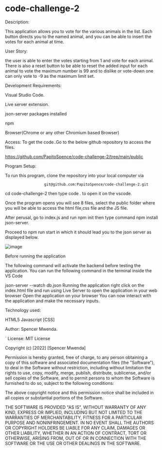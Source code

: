 # code-challenge-2

Description:

This application allows you to vote for the various animals in the list. Each button directs you to the named animal, and you can be able to insert the votes for each animal at time.


User Story:

the user is able to enter the votes starting from 1 and vote for each animal. There is also a reset button to be able to reset the added input for each animal
to vote the maximum number is 99 and to dislike or vote-down one can only vote to -9 as the maximum limit set.

Development Requirements:

Visual Studio Code.

Live server extension.

json-server packages installed

npm

Browser(Chrome or any other Chromium based Browser)



Access:
To get the code..Go to the below github repository to access the files.

https://github.com/PapitoSpence/code-challenge-2/tree/main/public


Program Setup:

To run this program, clone the repository into your local computer via

                      git@github.com:PapitoSpence/code-challenge-2.git 
  
cd code-challenge-2  then type code . to open it on the vscode.

Once the program opens you will see 8 files, select the public folder where you will be able to access the html file,css file and the JS file.

After perusal, go to index.js and run npm init then type command npm install json-server.

Proceed to npm run start in which it should lead you to the json server as displayed below.


![image](https://user-images.githubusercontent.com/117740002/205619071-dd34a9eb-da97-4979-a65c-228bd36def32.png)


Before running the application


The following command will activate the backend before testing the application. You can run the following command in the terminal inside the VS Code

 json-server --watch db.json 
Running the application
right click on the index.html file and run using Live Server to open the application in your web browser
Open the application on your browser
You can now interact with the application and make the necessary inputs.

Technology used:


HTML5
Javascript
[CSS]




Author: Spencer Mwenda.

`
License: MIT License

Copyright (c) [2022] [Spencer Mwenda]

Permission is hereby granted, free of charge, to any person obtaining a copy of this software and associated documentation files (the "Software"), to deal in the Software without restriction, including without limitation the rights to use, copy, modify, merge, publish, distribute, sublicense, and/or sell copies of the Software, and to permit persons to whom the Software is furnished to do so, subject to the following conditions:

The above copyright notice and this permission notice shall be included in all copies or substantial portions of the Software.

THE SOFTWARE IS PROVIDED "AS IS", WITHOUT WARRANTY OF ANY KIND, EXPRESS OR IMPLIED, INCLUDING BUT NOT LIMITED TO THE WARRANTIES OF MERCHANTABILITY, FITNESS FOR A PARTICULAR PURPOSE AND NONINFRINGEMENT. IN NO EVENT SHALL THE AUTHORS OR COPYRIGHT HOLDERS BE LIABLE FOR ANY CLAIM, DAMAGES OR OTHER LIABILITY, WHETHER IN AN ACTION OF CONTRACT, TORT OR OTHERWISE, ARISING FROM, OUT OF OR IN CONNECTION WITH THE SOFTWARE OR THE USE OR OTHER DEALINGS IN THE SOFTWARE.